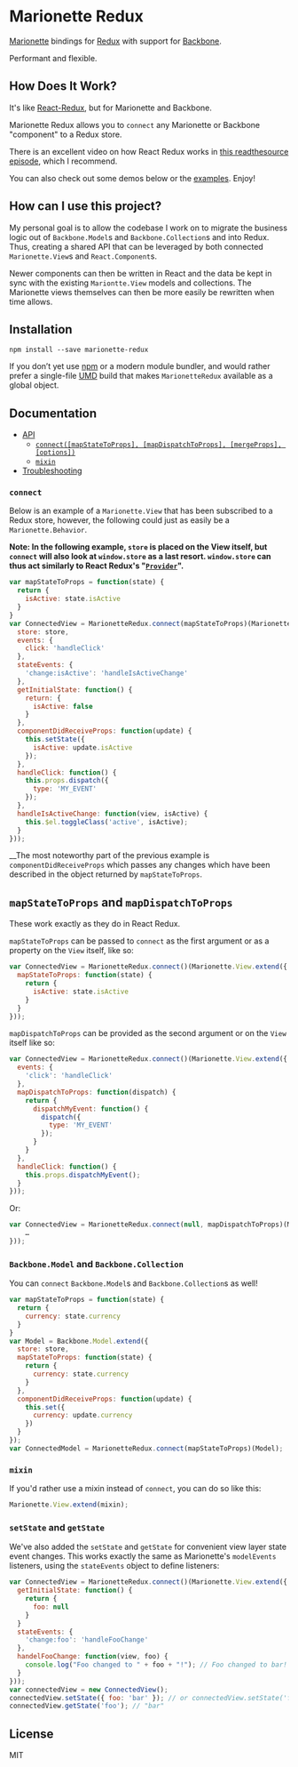 Marionette Redux
=========================

[Marionette](https://github.com/marionettejs/backbone.marionette) bindings for [Redux](https://github.com/reactjs/redux) with support for [Backbone](https://github.com/jashkenas/backbone).

Performant and flexible.

## How Does It Work?

It's like [React-Redux](https://github.com/reactjs/react-redux), but for Marionette and Backbone.

Marionette Redux allows you to `connect` any Marionette or Backbone "component" to a Redux store.

There is an excellent video on how React Redux works in [this readthesource episode](https://www.youtube.com/watch?v=VJ38wSFbM3A), which I recommend.

You can also check out some demos below or the [examples](https://github.com/AndrewHenderson/marionette-redux/tree/master/examples). Enjoy!

## How can I use this project?

My personal goal is to allow the codebase I work on to migrate the business logic out of `Backbone.Model`s and `Backbone.Collection`s and into Redux. Thus, creating a shared API that can be leveraged by both connected `Marionette.View`s and `React.Component`s.

Newer components can then be written in React and the data be kept in sync with the existing `Mariontte.View` models and collections. The Marionette views themselves can then be more easily be rewritten when time allows.

## Installation

```
npm install --save marionette-redux
```

If you don’t yet use [npm](http://npmjs.com/) or a modern module bundler, and would rather prefer a single-file [UMD](https://github.com/umdjs/umd) build that makes `MarionetteRedux` available as a global object.

## Documentation

- [API](docs/api.md#api)
  - [`connect([mapStateToProps], [mapDispatchToProps], [mergeProps], [options])`](docs/api.md#connectmapstatetoprops-mapdispatchtoprops-mergeprops-options)
  - [`mixin`](docs/api.md#mixin)
- [Troubleshooting](docs/troubleshooting.md#troubleshooting)

### `connect`

Below is an example of a `Marionette.View` that has been subscribed to a Redux store, however, the following could just as easily be a `Marionette.Behavior`.

__Note: In the following example, `store` is placed on the View itself, but `connect` will also look at `window.store` as a last resort. `window.store` can thus act similarly to React Redux's "[`Provider`](https://github.com/reactjs/react-redux/blob/master/docs/api.md#provider-store)".__

```js
var mapStateToProps = function(state) {
  return {
    isActive: state.isActive
  }
}
var ConnectedView = MarionetteRedux.connect(mapStateToProps)(Marionette.View.extend({
  store: store,
  events: {
    click: 'handleClick'
  },
  stateEvents: {
    'change:isActive': 'handleIsActiveChange'
  },
  getInitialState: function() {
    return: {
      isActive: false
    }
  },
  componentDidReceiveProps: function(update) {
    this.setState({
      isActive: update.isActive
    });
  },
  handleClick: function() {
    this.props.dispatch({
      type: 'MY_EVENT'
    });
  },
  handleIsActiveChange: function(view, isActive) {
    this.$el.toggleClass('active', isActive);
  }
}));
```

__The most noteworthy part of the previous example is `componentDidReceiveProps` which passes any changes which have been described in the object returned by `mapStateToProps`.

## `mapStateToProps` and `mapDispatchToProps`

These work exactly as they do in React Redux.

`mapStateToProps` can be passed to `connect` as the first argument or as a property on the `View` itself, like so:
```js
var ConnectedView = MarionetteRedux.connect()(Marionette.View.extend({
  mapStateToProps: function(state) {
    return {
      isActive: state.isActive
    }
  }
}));
```

`mapDispatchToProps` can be provided as the second argument or on the `View` itself like so:

```js
var ConnectedView = MarionetteRedux.connect()(Marionette.View.extend({
  events: {
    'click': 'handleClick'
  },
  mapDispatchToProps: function(dispatch) {
    return {
      dispatchMyEvent: function() {
        dispatch({
          type: 'MY_EVENT'
        });
      }
    }
  },
  handleClick: function() {
    this.props.dispatchMyEvent();
  }
}));
```

Or:

```js
var ConnectedView = MarionetteRedux.connect(null, mapDispatchToProps)(Marionette.View.extend({
    …
}));
```

### `Backbone.Model` and `Backbone.Collection`

You can `connect` `Backbone.Model`s and `Backbone.Collection`s as well!

```js
var mapStateToProps = function(state) {
  return {
    currency: state.currency
  }
}
var Model = Backbone.Model.extend({
  store: store,
  mapStateToProps: function(state) {
    return {
      currency: state.currency
    }
  },
  componentDidReceiveProps: function(update) {
    this.set({
      currency: update.currency
    })
  }
});
var ConnectedModel = MarionetteRedux.connect(mapStateToProps)(Model);
```

### `mixin`

If you'd rather use a mixin instead of `connect`, you can do so like this:

```js
Marionette.View.extend(mixin);
```

### `setState` and `getState`

We've also added the `setState` and `getState` for convenient view layer state event changes. This works exactly the same as Marionette's `modelEvents` listeners, using the `stateEvents` object to define listeners:

```js
var ConnectedView = MarionetteRedux.connect()(Marionette.View.extend({
  getInitialState: function() {
    return {
      foo: null
    }
  }
  stateEvents: {
    'change:foo': 'handleFooChange'
  },
  handelFooChange: function(view, foo) {
    console.log("Foo changed to " + foo + "!"); // Foo changed to bar!
  }
}));
var connectedView = new ConnectedView();
connectedView.setState({ foo: 'bar' }); // or connectedView.setState('foo', 'bar');
connectedView.getState('foo'); // "bar"
```

## License

MIT

